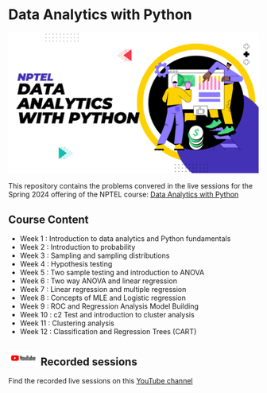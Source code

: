 # Data Analytics with Python
![Thumbnail](./data_analytics_with_python.png)

This repository contains the problems convered in the live sessions for the Spring
2024 offering of the NPTEL course:
[Data Analytics with Python](https://onlinecourses.nptel.ac.in/noc24_cs20/preview)

## Course Content
- Week 1	:	Introduction to data analytics and Python fundamentals
- Week 2	:	Introduction to probability
- Week 3	:	Sampling and sampling distributions
- Week 4	:	Hypothesis testing
- Week 5	:	Two sample testing and introduction to ANOVA
- Week 6	:	Two way ANOVA and linear regression
- Week 7	:	Linear regression and multiple regression
- Week 8	:	Concepts of MLE and Logistic regression
- Week 9	:	ROC and Regression Analysis Model Building
- Week 10	:	c2 Test and introduction to cluster analysis
- Week 11	:	Clustering analysis
- Week 12	:	Classification and Regression Trees (CART)

## <img src="./youtube.png" height=30> Recorded sessions
Find the recorded live sessions on this [YouTube channel](https://www.youtube.com/@armagaan_nptel/playlists)<br>
